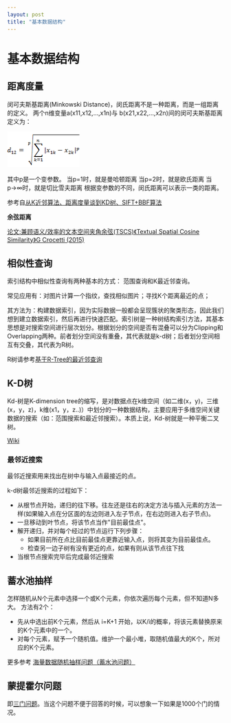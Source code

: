 ```yaml
---
layout: post
title: "基本数据结构"
---
```


# 基本数据结构


## 距离度量
闵可夫斯基距离(Minkowski Distance)，闵氏距离不是一种距离，而是一组距离的定义。
两个n维变量a(x11,x12,…,x1n)与 b(x21,x22,…,x2n)间的闵可夫斯基距离定义为：

![](https://raw.githubusercontent.com/zzbased/zzbased.github.com/master/_posts/images/Minkowski_distance.png)

其中p是一个变参数。
当p=1时，就是曼哈顿距离
当p=2时，就是欧氏距离
当p→∞时，就是切比雪夫距离
根据变参数的不同，闵氏距离可以表示一类的距离。

参考自[从K近邻算法、距离度量谈到KD树、SIFT+BBF算法](http://blog.csdn.net/v_july_v/article/details/8203674)

**余弦距离**

[论文:兼顾语义/效率的文本空间夹角余弦(TSCS)《Textual Spatial Cosine Similarity》G Crocetti (2015)](http://t.cn/R2y1Mzu)

## 相似性查询

索引结构中相似性查询有两种基本的方式：
范围查询和K最近邻查询。

常见应用有：对图片计算一个指纹，查找相似图片；寻找K个距离最近的点；

其方法为：构建数据索引，因为实际数据一般都会呈现簇状的聚类形态，因此我们想到建立数据索引，然后再进行快速匹配。索引树是一种树结构索引方法，其基本思想是对搜索空间进行层次划分。根据划分的空间是否有混叠可以分为Clipping和Overlapping两种。前者划分空间没有重叠，其代表就是k-d树；后者划分空间相互有交叠，其代表为R树。

R树请参考[基于R-Tree的最近邻查询](http://blog.sina.com.cn/s/blog_72e1c7550101dsc3.html)

## K-D树

Kd-树是K-dimension tree的缩写，是对数据点在k维空间（如二维(x，y)，三维(x，y，z)，k维(x1，y，z..)）中划分的一种数据结构，主要应用于多维空间关键数据的搜索（如：范围搜索和最近邻搜索）。本质上说，Kd-树就是一种平衡二叉树。


[Wiki](http://zh.wikipedia.org/wiki/K-d树)

### 最邻近搜索

最邻近搜索用来找出在树中与输入点最接近的点。

k-d树最邻近搜索的过程如下：

- 从根节点开始，递归的往下移。往左还是往右的决定方法与插入元素的方法一样(如果输入点在分区面的左边则进入左子节点，在右边则进入右子节点)。
- 一旦移动到叶节点，将该节点当作"目前最佳点"。
- 解开递归，并对每个经过的节点运行下列步骤：
	- 如果目前所在点比目前最佳点更靠近输入点，则将其变为目前最佳点。
	- 检查另一边子树有没有更近的点，如果有则从该节点往下找
- 当根节点搜索完毕后完成最邻近搜索


## 蓄水池抽样
怎样随机从N个元素中选择一个或K个元素，你依次遍历每个元素，但不知道N多大。
方法有2个：

- 先从中选出前K个元素，然后从 i=K+1 开始，以K/i的概率，将该元素替换原来的K个元素中的一个。
- 对每个元素，赋予一个随机值。维护一个最小堆，取随机值最大的K个，所对应的K个元素。

更多参考 [海量数据随机抽样问题（蓄水池问题）](http://blog.csdn.net/hackbuteer1/article/details/7971328)

## 蒙提霍尔问题
即[三门问题](http://zh.wikipedia.org/w/index.php?title=蒙提霍爾問題)。当这个问题不便于回答的时候，可以想象一下如果是1000个门的情况。

##
